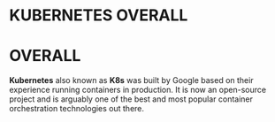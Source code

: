 # KUBERNETES OVERALL

# OVERALL

**Kubernetes** also known as **K8s** was built by Google based on their experience running containers in production. It is now an open-source project and is arguably one of the best and most popular container orchestration technologies out there.






























